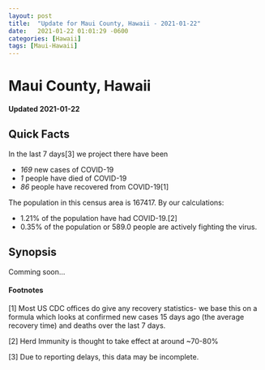 ```yaml
---
layout: post
title:  "Update for Maui County, Hawaii - 2021-01-22"
date:   2021-01-22 01:01:29 -0600
categories: [Hawaii]
tags: [Maui-Hawaii]
---
```


# Maui County, Hawaii
#### Updated 2021-01-22

## Quick Facts

In the last 7 days[3] we project there have been
- *169* new cases of COVID-19
- *1* people have died of COVID-19
- *86* people have recovered from COVID-19[1]

The population in this census area is 167417. By our calculations:
- 1.21% of the population have had COVID-19.[2]
- 0.35% of the population or 589.0 people are actively fighting the virus.

## Synopsis

Comming soon...


#### Footnotes

[1] Most US CDC offices do give any recovery statistics- we base this on a formula which looks at confirmed new cases
15 days ago (the average recovery time) and deaths over the last 7 days.

[2] Herd Immunity is thought to take effect at around ~70-80%

[3] Due to reporting delays, this data may be incomplete.
 
    